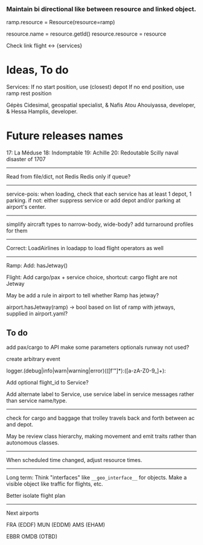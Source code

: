 ### Maintain bi directional like between resource and linked object.

ramp.resource = Resource(resource=ramp)


resource.name = resource.getId()
resource.resource = resource


Check link flight <-> {services}

# Ideas, To do

Services:
If no start position, use (closest) depot
If no end position, use ramp rest position

Gépès Cidesimal, geospatial specialist,
& Nafis Atou Ahouiyassa, developer,
& Hessa Hamplis, developer.



# Future releases names

17: La Méduse
18: Indomptable
19: Achille
20: Redoutable
Scilly naval disaster of 1707



---

Read from file/dict, not Redis
Redis only if queue?

---

service-pois: when loading, check that each service has at least 1 depot, 1 parking.
if not: either suppress service or add depot and/or parking at airport's center.

---

simplify aircraft types to narrow-body, wide-body?
add turnaround profiles for them

---
Correct: LoadAirlines in loadapp to load flight operators as well

---
Ramp: Add: hasJetway()

Flight: Add cargo/pax + service choice, shortcut: cargo flight are not Jetway

May be add a rule in airport to tell whether Ramp has jetway?

airport.hasJetway(ramp) -> bool
based on list of ramp with jetways, supplied in airport.yaml?

## To do

add pax/cargo to API
make some parameters optionals
runway not used?

create arbitrary event


logger\.(debug|info|warn|warning|error)\(([f'"]*):([a-zA-Z0-9_]+): 


Add optional flight_id to Service?

Add alternate label to Service, use service label in service messages rather than service name/type.

---
check for cargo and baggage that trolley travels back and forth between ac and depot.

May be review class hierarchy, making movement and emit traits rather than autonomous classes.



---
When scheduled time changed, adjust resource times.

---

Long term: Think "interfaces" like `__geo_interface__` for objects.
Make a visible object like traffic for flights, etc.

Better isolate flight plan


---
Next airports

FRA (EDDF)
MUN (EDDM)
AMS (EHAM)

EBBR
OMDB
(OTBD)

